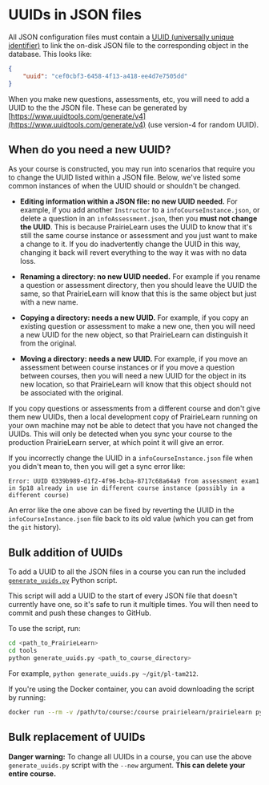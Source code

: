 
# UUIDs in JSON files

All JSON configuration files must contain a [UUID (universally unique identifier)](https://en.wikipedia.org/wiki/Universally_unique_identifier) to link the on-disk JSON file to the corresponding object in the database. This looks like:

```json
{
    "uuid": "cef0cbf3-6458-4f13-a418-ee4d7e7505dd"
}
```

When you make new questions, assessments, etc, you will need to add a UUID to the the JSON file. These can be generated by [https://www.uuidtools.com/generate/v4](https://www.uuidtools.com/generate/v4) (use version-4 for random UUID).


## When do you need a new UUID?

As your course is constructed, you may run into scenarios that require you to change the UUID listed within a JSON file. Below, we've listed some common instances of when the UUID should or shouldn't be changed.

* **Editing information within a JSON file: no new UUID needed.** For example, if you add another `Instructor` to a `infoCourseInstance.json`, or delete a question in an `infoAssessment.json`, then you **must not change the UUID**. This is because PrairieLearn uses the UUID to know that it's still the same course instance or assessment and you just want to make a change to it. If you do inadvertently change the UUID in this way, changing it back will revert everything to the way it was with no data loss.

* **Renaming a directory: no new UUID needed.** For example if you rename a question or assessment directory, then you should leave the UUID the same, so that PrairieLearn will know that this is the same object but just with a new name.

* **Copying a directory: needs a new UUID.** For example, if you copy an existing question or assessment to make a new one, then you will need a new UUID for the new object, so that PrairieLearn can distinguish it from the original.

* **Moving a directory: needs a new UUID.** For example, if you move an assessment between course instances or if you move a question between courses, then you will need a new UUID for the object in its new location, so that PrairieLearn will know that this object should not be associated with the original.

If you copy questions or assessments from a different course and don't give them new UUIDs, then a local development copy of PrairieLearn running on your own machine may not be able to detect that you have not changed the UUIDs. This will only be detected when you sync your course to the production PrairieLearn server, at which point it will give an error.

If you incorrectly change the UUID in a `infoCourseInstance.json` file when you didn't mean to, then you will get a sync error like:

```
Error: UUID 0339b989-d1f2-4f96-bcba-8717c68a64a9 from assessment exam1 in Sp18 already in use in different course instance (possibly in a different course)
```

An error like the one above can be fixed by reverting the UUID in the `infoCourseInstance.json` file back to its old value (which you can get from the `git` history).


## Bulk addition of UUIDs

To add a UUID to all the JSON files in a course you can run the included [`generate_uuids.py`](https://github.com/PrairieLearn/PrairieLearn/blob/master/tools/generate_uuids.py) Python script.

This script will add a UUID to the start of every JSON file that doesn't currently have one, so it's safe to run it multiple times. You will then need to commit and push these changes to GitHub.

To use the script, run:

```sh
cd <path_to_PrairieLearn>
cd tools
python generate_uuids.py <path_to_course_directory>
```

For example, `python generate_uuids.py ~/git/pl-tam212`.

If you're using the Docker container, you can avoid downloading the script by running:

```sh
docker run --rm -v /path/to/course:/course prairielearn/prairielearn python /PrairieLearn/tools/generate_uuids.py /course
```


## Bulk replacement of UUIDs

**Danger warning:** To change all UUIDs in a course, you can use the above `generate_uuids.py` script with the `--new` argument. **This can delete your entire course.**
